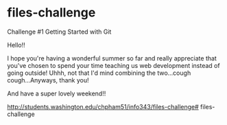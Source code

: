 # files-challenge
Challenge #1 Getting Started with Git

Hello!!

I hope you're having a wonderful summer so far and really appreciate that you've chosen to spend your time teaching us web development instead of going outside! Uhhh, not that I'd mind combining the two...cough cough...Anyways, thank you!

And have a super lovely weekend!!

http://students.washington.edu/chpham51/info343/files-challenge# files-challenge